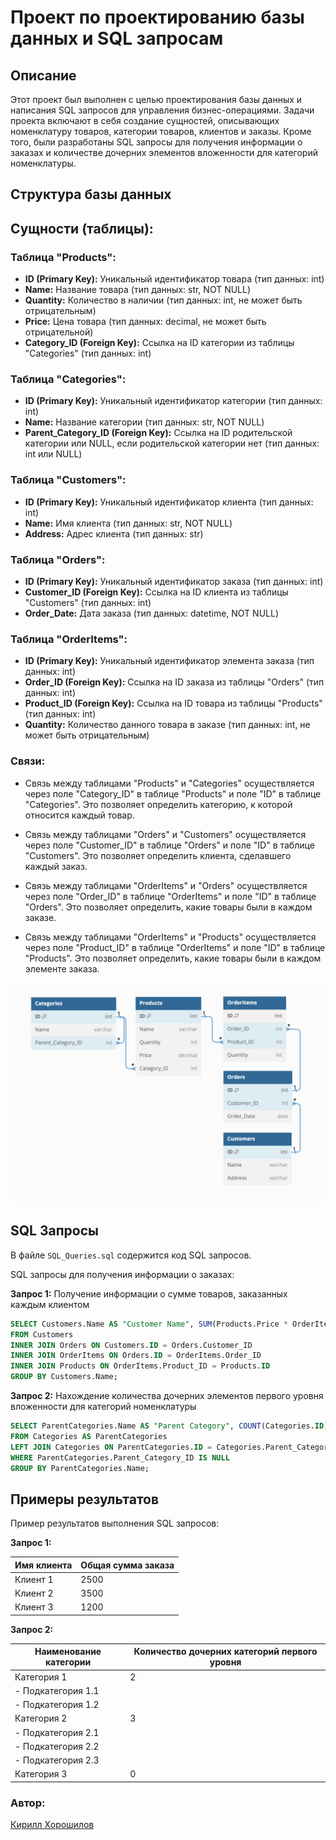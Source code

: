 # Проект по проектированию базы данных и SQL запросам

## Описание
Этот проект был выполнен с целью проектирования базы данных и написания SQL запросов для управления бизнес-операциями. Задачи проекта включают в себя создание сущностей, описывающих номенклатуру товаров, категории товаров, клиентов и заказы. Кроме того, были разработаны SQL запросы для получения информации о заказах и количестве дочерних элементов вложенности для категорий номенклатуры.

## Структура базы данных

## Сущности (таблицы):

### Таблица "Products":
- **ID (Primary Key):** Уникальный идентификатор товара (тип данных: int)
- **Name:** Название товара (тип данных: str, NOT NULL)
- **Quantity:** Количество в наличии (тип данных: int, не может быть отрицательным)
- **Price:** Цена товара (тип данных: decimal, не может быть отрицательной)
- **Category_ID (Foreign Key):** Ссылка на ID категории из таблицы "Categories" (тип данных: int)

### Таблица "Categories":
- **ID (Primary Key):** Уникальный идентификатор категории (тип данных: int)
- **Name:** Название категории (тип данных: str, NOT NULL)
- **Parent_Category_ID (Foreign Key):** Ссылка на ID родительской категории или NULL, если родительской категории нет (тип данных: int или NULL)

### Таблица "Customers":
- **ID (Primary Key):** Уникальный идентификатор клиента (тип данных: int)
- **Name:** Имя клиента (тип данных: str, NOT NULL)
- **Address:** Адрес клиента (тип данных: str)

### Таблица "Orders":
- **ID (Primary Key):** Уникальный идентификатор заказа (тип данных: int)
- **Customer_ID (Foreign Key):** Ссылка на ID клиента из таблицы "Customers" (тип данных: int)
- **Order_Date:** Дата заказа (тип данных: datetime, NOT NULL)

### Таблица "OrderItems":
- **ID (Primary Key):** Уникальный идентификатор элемента заказа (тип данных: int)
- **Order_ID (Foreign Key):** Ссылка на ID заказа из таблицы "Orders" (тип данных: int)
- **Product_ID (Foreign Key):** Ссылка на ID товара из таблицы "Products" (тип данных: int)
- **Quantity:** Количество данного товара в заказе (тип данных: int, не может быть отрицательным)

### Связи:

- Связь между таблицами "Products" и "Categories" осуществляется через поле "Category_ID" в таблице "Products" и поле "ID" в таблице "Categories". Это позволяет определить категорию, к которой относится каждый товар.

- Связь между таблицами "Orders" и "Customers" осуществляется через поле "Customer_ID" в таблице "Orders" и поле "ID" в таблице "Customers". Это позволяет определить клиента, сделавшего каждый заказ.

- Связь между таблицами "OrderItems" и "Orders" осуществляется через поле "Order_ID" в таблице "OrderItems" и поле "ID" в таблице "Orders". Это позволяет определить, какие товары были в каждом заказе.

- Связь между таблицами "OrderItems" и "Products" осуществляется через поле "Product_ID" в таблице "OrderItems" и поле "ID" в таблице "Products". Это позволяет определить, какие товары были в каждом элементе заказа.

![Даталогическая схема](https://raw.githubusercontent.com/1emd/RetailDB-SQL-Project/main/image_file/Db_image.png)

## SQL Запросы
В файле `SQL_Queries.sql` содержится код SQL запросов.

SQL запросы для получения информации о заказах:

**Запрос 1:** Получение информации о сумме товаров, заказанных каждым клиентом

```sql
SELECT Customers.Name AS "Customer Name", SUM(Products.Price * OrderItems.Quantity) AS "Total"
FROM Customers
INNER JOIN Orders ON Customers.ID = Orders.Customer_ID
INNER JOIN OrderItems ON Orders.ID = OrderItems.Order_ID
INNER JOIN Products ON OrderItems.Product_ID = Products.ID
GROUP BY Customers.Name;
```

**Запрос 2:** Нахождение количества дочерних элементов первого уровня вложенности для категорий номенклатуры

```sql
SELECT ParentCategories.Name AS "Parent Category", COUNT(Categories.ID) AS "Child Categories Count"
FROM Categories AS ParentCategories
LEFT JOIN Categories ON ParentCategories.ID = Categories.Parent_Category_ID
WHERE ParentCategories.Parent_Category_ID IS NULL
GROUP BY ParentCategories.Name;
```

## Примеры результатов
Пример результатов выполнения SQL запросов:

**Запрос 1:**

| Имя клиента | Общая сумма заказа |
|-------------|---------------------|
| Клиент 1    | 2500                |
| Клиент 2    | 3500                |
| Клиент 3    | 1200                |

**Запрос 2:**

| Наименование категории | Количество дочерних категорий первого уровня |
|------------------------|-----------------------------------------------|
| Категория 1            | 2                                             |
|   - Подкатегория 1.1   |                                               |
|   - Подкатегория 1.2   |                                               |
| Категория 2            | 3                                             |
|   - Подкатегория 2.1   |                                               |
|   - Подкатегория 2.2   |                                               |
|   - Подкатегория 2.3   |                                               |
| Категория 3            | 0                                             |


### Автор:
[Кирилл Хорошилов](https://github.com/1emd)